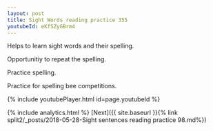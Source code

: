 ```yaml
---
layout: post
title: Sight Words reading practice 355
youtubeId: eKfSZyGBrm4
---
```

 
 
Helps to learn sight words and their spelling.

Opportunitiy to repeat the spelling. 

Practice spelling. 
 
Practice for spelling bee competitions. 
 
{% include youtubePlayer.html id=page.youtubeId %}
 
 
{% include analytics.html %} 
[Next]({{ site.baseurl }}{% link  split2/_posts/2018-05-28-Sight sentences reading practice 98.md%})
 
